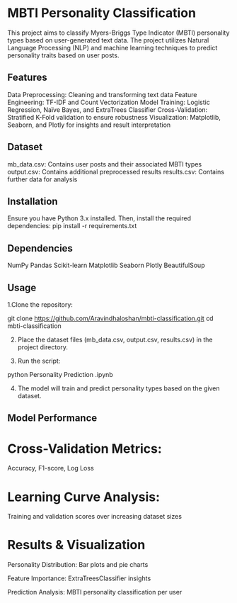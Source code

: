 # MBTI Personality Classification

This project aims to classify Myers-Briggs Type Indicator (MBTI) personality types based on user-generated text data. The project utilizes Natural Language Processing (NLP) and machine learning techniques to predict personality traits based on user posts.

## Features

Data Preprocessing: Cleaning and transforming text data
Feature Engineering: TF-IDF and Count Vectorization
Model Training: Logistic Regression, Naïve Bayes, and ExtraTrees Classifier
Cross-Validation: Stratified K-Fold validation to ensure robustness
Visualization: Matplotlib, Seaborn, and Plotly for insights and result interpretation

## Dataset

mb_data.csv: Contains user posts and their associated MBTI types
output.csv: Contains additional preprocessed results
results.csv: Contains further data for analysis

## Installation

Ensure you have Python 3.x installed. Then, install the required dependencies:
pip install -r requirements.txt

## Dependencies

NumPy
Pandas
Scikit-learn
Matplotlib
Seaborn
Plotly
BeautifulSoup


## Usage

1.Clone the repository:

git clone https://github.com/Aravindhaloshan/mbti-classification.git
cd mbti-classification

2. Place the dataset files (mb_data.csv, output.csv, results.csv) in the project directory.

3. Run the script:

python Personality Prediction .ipynb

4. The model will train and predict personality types based on the given dataset.

## Model Performance

# Cross-Validation Metrics:

Accuracy, F1-score, Log Loss

# Learning Curve Analysis:

Training and validation scores over increasing dataset sizes

# Results & Visualization

Personality Distribution: Bar plots and pie charts

Feature Importance: ExtraTreesClassifier insights

Prediction Analysis: MBTI personality classification per user
